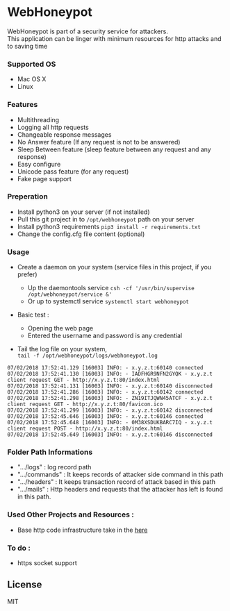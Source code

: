 # WebHoneypot

  WebHoneypot is part of a security service for attackers.
  <br>This application can be linger with minimum resources for http attacks and to saving time

### Supported OS

- Mac OS X
- Linux

### Features
- Multithreading
- Logging all http requests
- Changeable response messages
- No Answer feature (If any request is not to be answered)
- Sleep Between feature (sleep feature between any request and any response)
- Easy configure
- Unicode pass feature (for any request)
- Fake page support

### Preperation
- Install python3 on your server (if not installed)
- Pull this git project in to ```/opt/webhoneypot``` path on your server
- Install python3 requirements 
```pip3 install -r requirements.txt```
- Change the config.cfg file content (optional)

### Usage
- Create a daemon on your system (service files in this project, if you prefer)
    - Up the daemontools service ```csh -cf '/usr/bin/supervise /opt/webhoneypot/service &'```
    - Or up to systemctl service ```systemctl start webhoneypot```
- Basic test : 
    - Opening the web page
    - Entered the username and password is any credential

- Tail the log file on your system, 
<br>```tail -f /opt/webhoneypot/logs/webhoneypot.log```
```07/02/2018 17:52:31.895 [16003] INFO: - 0.0.0.0:80 socket started..
07/02/2018 17:52:41.129 [16003] INFO: - x.y.z.t:60140 connected
07/02/2018 17:52:41.130 [16003] INFO: - IADFHGR9NFN2GYQK - x.y.z.t client request GET - http://x.y.z.t:80/index.html 
07/02/2018 17:52:41.131 [16003] INFO: - x.y.z.t:60140 disconnected
07/02/2018 17:52:41.286 [16003] INFO: - x.y.z.t:60142 connected
07/02/2018 17:52:41.298 [16003] INFO: - ZN19ITJQWN45ATCF - x.y.z.t client request GET - http://x.y.z.t:80/favicon.ico 
07/02/2018 17:52:41.299 [16003] INFO: - x.y.z.t:60142 disconnected
07/02/2018 17:52:45.646 [16003] INFO: - x.y.z.t:60146 connected
07/02/2018 17:52:45.648 [16003] INFO: - 0M38XSDUKBARC7IQ - x.y.z.t client request POST - http://x.y.z.t:80/index.html 
07/02/2018 17:52:45.649 [16003] INFO: - x.y.z.t:60146 disconnected
```

### Folder Path Informations
- ".../logs" : log record path
- ".../commands" : It keeps records of attacker side command in this path
- ".../headers" : It keeps transaction record of attack based in this path
- ".../mails" : Http headers and requests that the attacker has left is found in this path.

### Used Other Projects and Resources : 
- Base http code infrastructure take in the [here](http://blog.wachowicz.eu/?p=256)

### To do :
   - https socket support

License
----

MIT
